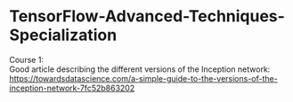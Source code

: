 # TensorFlow-Advanced-Techniques-Specialization

Course 1:  
Good article describing the different versions of the Inception network:
https://towardsdatascience.com/a-simple-guide-to-the-versions-of-the-inception-network-7fc52b863202

